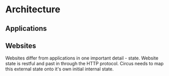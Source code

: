 # Architecture

## Applications

## Websites

Websites differ from applications in one important detail - state. Website state is restful and past in through the HTTP protocol. Circus needs to map this external state onto it's own initial internal state.